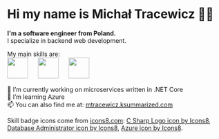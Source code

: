 # Hi my name is Michał Tracewicz 👋🏼

**I'm a software engineer from Poland.** \
I specialize in backend web development.

My main skills are:\
<img src="https://img.icons8.com/color/48/000000/c-sharp-logo.png" height='48' style="margin-right:2vw;"/> <img src="https://img.icons8.com/fluency/48/000000/data-configuration.png" height='48' style="margin-right:2vw;"/> <img src="https://img.icons8.com/fluency/48/000000/azure-1.png" height='48'/>

🔭 I’m currently working on microservices written in .NET Core \
🌱 I’m learning Azure \
📫 You can also find me at: [mtracewicz.ksummarized.com](https://mtracewicz.ksummarized.com/)

Skill badge icons come from <a href="https://icons8.com/">icons8.com</a>:
<a href="https://icons8.com/icon/55251/c-sharp-logo">C Sharp Logo icon by Icons8</a>,
<a href="https://icons8.com/icon/RXrON5kyN96A/database-administrator">Database Administrator icon by Icons8</a>,
<a href="https://icons8.com/icon/VLKafOkk3sBX/azure">Azure icon by Icons8</a>.
